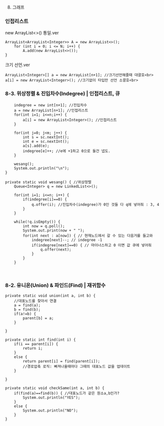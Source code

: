 8. 그래프

### 인접리스트 

new ArrayList<>() 통일.ver

	ArrayList<ArrayList<Integer>> A = new ArrayList<>();
        for (int i = 0; i <= N; i++) {
            A.add(new ArrayList<>());
	}

크기 선언.ver

	ArrayList<Integer>[] a = new ArrayList[n+1]; //크기선언해줄때 대괄호<br>
	a[i] = new ArrayList<Integer>(); //크기없이 타입만 선언 소괄호<br>
     	

### 8-3. 위상정렬 & 진입차수(Indegree) | 인접리스트, 큐 


		indegree = new int[n+1]; //진입차수
		a = new ArrayList[n+1]; //인접리스트
		for(int i=1; i<=n;i++) {
			a[i] = new ArrayList<Integer>(); //인접리스트
		}
		
		for(int j=0; j<m; j++) {
			int s = sc.nextInt();
			int e = sc.nextInt();
			a[s].add(e);
			indegree[e]++; //e에 +1하고 0으로 둘건 냅도.
		}

		wesang();
		System.out.println("\n");
	}
	
	private static void wesang() { //위상정렬
		Queue<Integer> q = new LinkedList<>();

		for(int i=1; i<=n; i++) {
			if(indegree[i]==0) {
				q.offer(i); //진입차수(indegree)가 0인 것들 다 q에 넣어줘 : 3, 4
			}
		}
		
		while(!q.isEmpty()) {
			int now = q.poll();
			System.out.print(now + " ");
			for(int next : a[now]) { // 현재노드에서 갈 수 있는 다음거를 들고와
				indegree[next]--; // indegree -1
				if(indegree[next]==0) { // 마이너스하고 0 이면 값 큐에 넣어줘
					q.offer(next);
				}
			}
		}



<br>

### 8-2. 유니온(Union) & 파인드(Find) | 재귀함수

	private static void union(int a, int b) {
		//대표노드를 찾아서 연결
		a = find(a);
		b = find(b);
		if(a!=b) {
			parent[b] = a; 
		}
		
	}
	
	private static int find(int i) {
		if(i == parent[i]) {
			return i;
		}
		else {
			return parent[i] = find(parent[i]);
			//경로압축 로직: 빠져나올때마다 그때의 대표노드 값을 업데이트
		}
		
	}

	private static void checkSame(int a, int b) {
		if(find(a)==find(b)) { //대표노드가 같은 원소a,b인가?
			System.out.println("YES");
		}
		else {
			System.out.println("NO");
		}
	}
